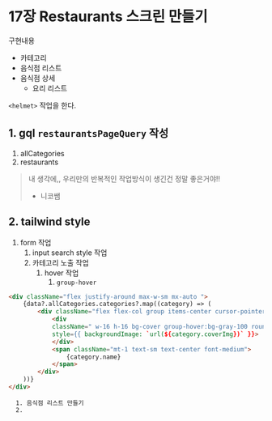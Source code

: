 # 17장 Restaurants 스크린 만들기

구현내용

- 카테고리
- 음식점 리스트
- 음식점 상세
  - 요리 리스트

`<helmet>` 작업을 한다.

## 1. gql `restaurantsPageQuery` 작성

1.  allCategories
2.  restaurants

> 내 생각에,, 우리만의 반복적인 작업방식이 생긴건 정말 좋은거야!!
>
> - 니코쌤

## 2. tailwind style

1. form 작업
   1. input search style 작업
   2. 카테고리 노출 작업
      1. hover 작업
         1. `group-hover`

```html
<div className="flex justify-around max-w-sm mx-auto ">
    {data?.allCategories.categories?.map((category) => (
        <div className="flex flex-col group items-center cursor-pointer">
            <div
            className=" w-16 h-16 bg-cover group-hover:bg-gray-100 rounded-full"
            style={{ backgroundImage: `url(${category.coverImg})` }}>
            </div>
            <span className="mt-1 text-sm text-center font-medium">
                {category.name}
            </span>
        </div>
    ))}
</div>
```

      1. 음식점 리스트 만들기
      2.
